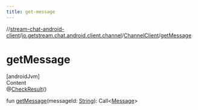 ```yaml
---
title: get-message
---
```

//[stream-chat-android-client](../../../index.md)/[io.getstream.chat.android.client.channel](../index.md)/[ChannelClient](index.md)/[getMessage](getMessage.md)



# getMessage  
[androidJvm]  
Content  
@[CheckResult](https://developer.android.com/reference/kotlin/androidx/annotation/CheckResult.html)()  
  
fun [getMessage](getMessage.md)(messageId: [String](https://kotlinlang.org/api/latest/jvm/stdlib/kotlin/-string/index.html)): Call&lt;[Message](../../io.getstream.chat.android.client.models/Message/index.md)&gt;  



